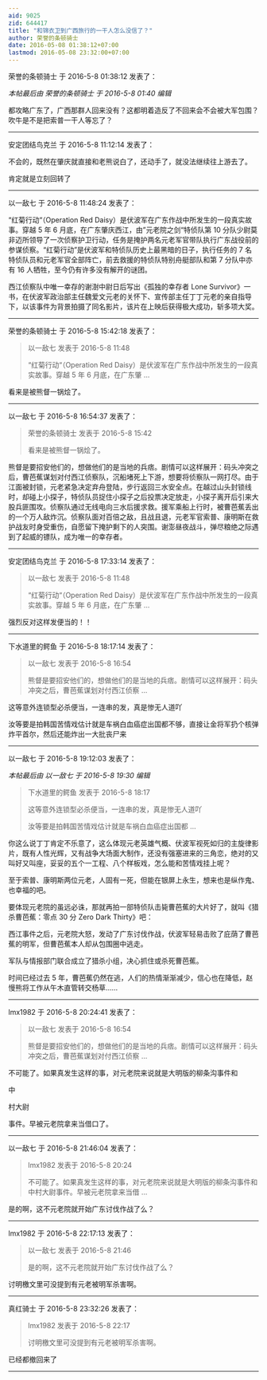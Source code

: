 ```yaml
---
aid: 9025
zid: 644417
title: "和锦衣卫到广西旅行的一干人怎么没信了？"
author: 荣誉的条顿骑士
date: 2016-05-08 01:38:12+07:00
lastmod: 2016-05-08 23:32:00+07:00
---
```


荣誉的条顿骑士 于 2016-5-8 01:38:12 发表了：

_本帖最后由 荣誉的条顿骑士 于 2016-5-8 01:40 编辑_

都攻略广东了，广西那群人回来没有？这都明着造反了不回来会不会被大军包围？吹牛是不是把索普一干人等忘了？

---

安定团结鸟克兰 于 2016-5-8 11:12:14 发表了：

不会的，既然在肇庆就直接和老熊说白了，还动手了，就没法继续往上游去了。

肯定就是立刻回转了

---

以一敌七 于 2016-5-8 11:48:24 发表了：

“红菊行动“（Operation Red Daisy）是伏波军在广东作战中所发生的一段真实故事。穿越 5 年 6 月底，在广东肇庆西江，由”元老院之剑“特侦队第 10 分队少尉莫非迈所领导了一次侦察护卫行动，任务是掩护两名元老军官带队执行广东战役前的参谋侦察。“红菊行动”是伏波军和特侦队历史上最黑暗的日子，执行任务的 7 名特侦队员和元老军官全部阵亡，前去救援的特侦队特别舟艇部队和第 7 分队中亦有 16 人牺牲，至今仍有许多没有解开的谜团。

西江侦察队中唯一幸存的谢澍中尉日后写出《孤独的幸存者 Lone Survivor》一书，在伏波军政治部主任魏爱文元老的关怀下、宣传部主任丁丁元老的亲自指导下，以该事件为背景拍摄了同名影片，该片在上映后获得极大成功，斩多项大奖。

---

荣誉的条顿骑士 于 2016-5-8 15:42:18 发表了：

> 以一敌七 发表于 2016-5-8 11:48
>
> “红菊行动“（Operation Red Daisy）是伏波军在广东作战中所发生的一段真实故事。穿越 5 年 6 月底，在广东肇 ...

看来是被熊督一锅烩了。

---

以一敌七 于 2016-5-8 16:54:37 发表了：

> 荣誉的条顿骑士 发表于 2016-5-8 15:42
>
> 看来是被熊督一锅烩了。

熊督是要招安他们的，想做他们的是当地的兵痞。剧情可以这样展开：码头冲突之后，曹芭蕉谋划对付西江侦察队，沉船堵死上下游，想要将侦察队一网打尽。由于江面被封锁，元老紧急决定弃舟登陆，步行返回三水安全点。在越过山头封锁线时，却碰上小探子，特侦队员捉住小探子之后投票决定放走，小探子离开后引来大股兵匪围攻。侦察队通过无线电向三水后援求救。援军乘船上行时，被曹芭蕉丢出的一个万人敌炸沉。侦察队面对百倍之敌，且战且退，元老军官索普、康明斯在救护战友时身受重伤，自愿留下掩护剩下的人突围。谢澎昼夜战斗，弹尽粮绝之际遇到了起威的镖队，成为唯一的幸存者。

---

安定团结鸟克兰 于 2016-5-8 17:33:14 发表了：

> 以一敌七 发表于 2016-5-8 11:48
>
> “红菊行动“（Operation Red Daisy）是伏波军在广东作战中所发生的一段真实故事。穿越 5 年 6 月底，在广东肇 ...

强烈反对这样发便当的！！

---

下水道里的鳄鱼 于 2016-5-8 18:17:14 发表了：

> 以一敌七 发表于 2016-5-8 16:54
>
> 熊督是要招安他们的，想做他们的是当地的兵痞。剧情可以这样展开：码头冲突之后，曹芭蕉谋划对付西江侦察 ...

这等意外连锁型必杀便当，一连串的发，真是惨无人道吖

汝等要是拍韩国苦情戏估计就是车祸白血癌症出国都不够，直接让金将军扔个核弹炸平首尔，然后还能炸出一大批丧尸来

---

以一敌七 于 2016-5-8 19:12:03 发表了：

_本帖最后由 以一敌七 于 2016-5-8 19:30 编辑_

> 下水道里的鳄鱼 发表于 2016-5-8 18:17
>
> 这等意外连锁型必杀便当，一连串的发，真是惨无人道吖
>
> 汝等要是拍韩国苦情戏估计就是车祸白血癌症出国都 ...

你这么说丁丁肯定不乐意了，这么体现元老英雄气概、伏波军视死如归的主旋律影片，既有人性光辉，又有战争大场面大制作，还没有强塞进来的三角恋，绝对的又叫好又叫座，妥妥的五个一工程、八个样板戏，怎么能和苦情戏挂上呢？

至于索普、康明斯两位元老，人固有一死，但能在银屏上永生，想来也是纵作鬼、也幸福的吧。

要体现元老院的虽远必诛，那就再拍一部特侦队击毙曹芭蕉的大片好了，就叫《猎杀曹芭蕉：零点 30 分 Zero Dark Thirty》吧：

西江事件之后，元老院大怒，发动了广东讨伐作战，伏波军轻易击败了庇荫了曹芭蕉的明军，但曹芭蕉本人却从包围圈中逃走。

军队与情报部门联合成立了猎杀小组，决心抓住或杀死曹芭蕉。

时间已经过去 5 年，曹芭蕉仍然在逃，人们的热情渐渐减少，信心也在降低，赵慢熊将工作从午木直管转交杨草……

---

lmx1982 于 2016-5-8 20:24:41 发表了：

> 以一敌七 发表于 2016-5-8 16:54
>
> 熊督是要招安他们的，想做他们的是当地的兵痞。剧情可以这样展开：码头冲突之后，曹芭蕉谋划对付西江侦察 ...

不可能了。如果真发生这样的事，对元老院来说就是大明版的柳条沟事件和

中

村大尉

事件。早被元老院拿来当借口了。

---

以一敌七 于 2016-5-8 21:46:04 发表了：

> lmx1982 发表于 2016-5-8 20:24
>
> 不可能了。如果真发生这样的事，对元老院来说就是大明版的柳条沟事件和中村大尉事件。早被元老院拿来当借 ...

是的啊，这不元老院就开始广东讨伐作战了么？

---

lmx1982 于 2016-5-8 22:17:13 发表了：

> 以一敌七 发表于 2016-5-8 21:46
>
> 是的啊，这不元老院就开始广东讨伐作战了么？

讨明檄文里可没提到有元老被明军杀害啊。

---

真红骑士 于 2016-5-8 23:32:26 发表了：

> lmx1982 发表于 2016-5-8 22:17
>
> 讨明檄文里可没提到有元老被明军杀害啊。

已经都撤回来了

---
